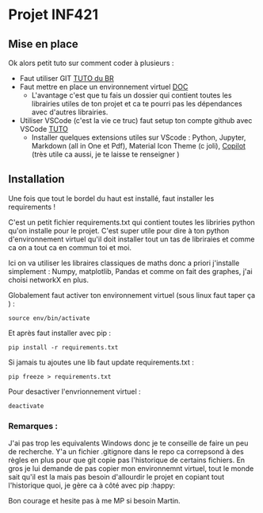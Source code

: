 # Projet INF421

## Mise en place

Ok alors petit tuto sur comment coder à plusieurs : 
- Faut utiliser GIT [TUTO du BR](https://gitlab.binets.fr/br/td-formation-git)
- Faut mettre en place un environnement virtuel [DOC](https://docs.python.org/3/library/venv.html)
  - L'avantage c'est que tu fais un dossier qui contient toutes les librairies utiles de ton projet et ca te pourri pas les dépendances avec d'autres librairies.
- Utiliser VSCode (c'est la vie ce truc) faut setup ton compte github avec VSCode [TUTO](https://code.visualstudio.com/docs/sourcecontrol/github)
  - Installer quelques extensions utiles sur VScode : Python, Jupyter, Markdown (all in One et Pdf), Material Icon Theme (c joli), [Copilot](https://github.com/features/copilot) (très utile ca aussi, je te laisse te renseigner )

## Installation 

Une fois que tout le bordel du haut est installé, faut installer les requirements !

C'est un petit fichier requirements.txt qui contient toutes les libriries python qu'on installe pour le projet. C'est super utile pour dire à ton python d'environnement virtuel qu'il doit installer tout un tas de libriraies et comme ca on a tout ca en commun toi et moi. 

Ici on va utiliser les libraires classiques de maths donc a priori j'installe simplement : Numpy, matplotlib, Pandas et comme on fait des graphes, j'ai choisi networkX en plus.

Globalement faut activer ton environnement virtuel (sous linux faut taper ça ) :

    source env/bin/activate 

Et après faut installer avec pip : 

    pip install -r requirements.txt

Si jamais tu ajoutes une lib faut update requirements.txt : 

    pip freeze > requirements.txt

Pour desactiver l'envrionnement virtuel : 

    deactivate 

### Remarques : 

J'ai pas trop les equivalents Windows donc je te conseille de faire un peu de recherche. Y'a un fichier .gitignore dans le repo ca correpsond à des règles en plus pour que git copie pas l'historique de certains fichiers. En gros je lui demande de pas copier mon environnemnt virtuel, tout le monde sait qu'il est la mais pas besoin d'allourdir le projet en copiant tout l'historique quoi, je gère ca à côté avec pip :happy:

Bon courage et hesite pas à me MP si besoin Martin.